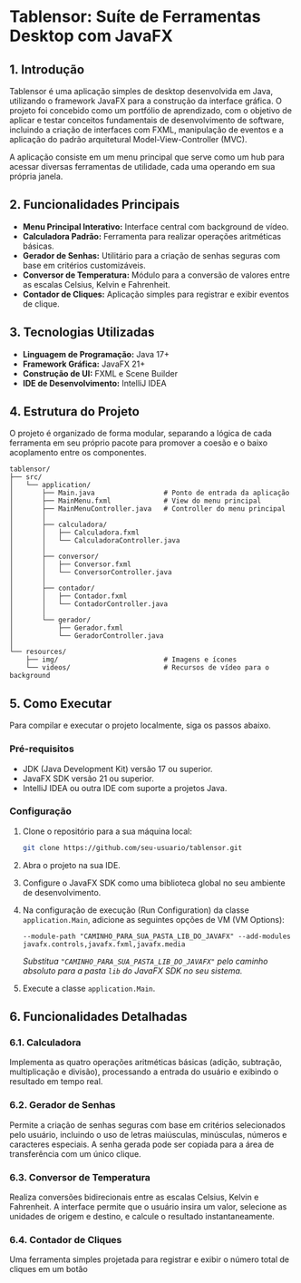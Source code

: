 # Tablensor: Suíte de Ferramentas Desktop com JavaFX

## 1\. Introdução

Tablensor é uma aplicação simples de desktop desenvolvida em Java, utilizando o framework JavaFX para a construção da interface gráfica. O projeto foi concebido como um portfólio de aprendizado, com o objetivo de aplicar e testar conceitos fundamentais de desenvolvimento de software, incluindo a criação de interfaces com FXML, manipulação de eventos e a aplicação do padrão arquitetural Model-View-Controller (MVC).

A aplicação consiste em um menu principal que serve como um hub para acessar diversas ferramentas de utilidade, cada uma operando em sua própria janela.

## 2\. Funcionalidades Principais

  * **Menu Principal Interativo:** Interface central com background de vídeo.
  * **Calculadora Padrão:** Ferramenta para realizar operações aritméticas básicas.
  * **Gerador de Senhas:** Utilitário para a criação de senhas seguras com base em critérios customizáveis.
  * **Conversor de Temperatura:** Módulo para a conversão de valores entre as escalas Celsius, Kelvin e Fahrenheit.
  * **Contador de Cliques:** Aplicação simples para registrar e exibir eventos de clique.

## 3\. Tecnologias Utilizadas

  * **Linguagem de Programação:** Java 17+
  * **Framework Gráfica:** JavaFX 21+
  * **Construção de UI:** FXML e Scene Builder
  * **IDE de Desenvolvimento:** IntelliJ IDEA

## 4\. Estrutura do Projeto

O projeto é organizado de forma modular, separando a lógica de cada ferramenta em seu próprio pacote para promover a coesão e o baixo acoplamento entre os componentes.

```
tablensor/
├── src/
│   └── application/
│       ├── Main.java                 # Ponto de entrada da aplicação
│       ├── MainMenu.fxml             # View do menu principal
│       ├── MainMenuController.java   # Controller do menu principal
│       │
│       ├── calculadora/
│       │   ├── Calculadora.fxml
│       │   └── CalculadoraController.java
│       │
│       ├── conversor/
│       │   ├── Conversor.fxml
│       │   └── ConversorController.java
│       │
│       ├── contador/
│       │   ├── Contador.fxml
│       │   └── ContadorController.java
│       │
│       └── gerador/
│           ├── Gerador.fxml
│           └── GeradorController.java
│
└── resources/
    ├── img/                          # Imagens e ícones
    └── videos/                       # Recursos de vídeo para o background
```

## 5\. Como Executar

Para compilar e executar o projeto localmente, siga os passos abaixo.

### Pré-requisitos

  * JDK (Java Development Kit) versão 17 ou superior.
  * JavaFX SDK versão 21 ou superior.
  * IntelliJ IDEA ou outra IDE com suporte a projetos Java.

### Configuração

1.  Clone o repositório para a sua máquina local:

    ```bash
    git clone https://github.com/seu-usuario/tablensor.git
    ```

2.  Abra o projeto na sua IDE.

3.  Configure o JavaFX SDK como uma biblioteca global no seu ambiente de desenvolvimento.

4.  Na configuração de execução (Run Configuration) da classe `application.Main`, adicione as seguintes opções de VM (VM Options):

    ```
    --module-path "CAMINHO_PARA_SUA_PASTA_LIB_DO_JAVAFX" --add-modules javafx.controls,javafx.fxml,javafx.media
    ```

    *Substitua `"CAMINHO_PARA_SUA_PASTA_LIB_DO_JAVAFX"` pelo caminho absoluto para a pasta `lib` do JavaFX SDK no seu sistema.*

5.  Execute a classe `application.Main`.

## 6\. Funcionalidades Detalhadas

### 6.1. Calculadora

Implementa as quatro operações aritméticas básicas (adição, subtração, multiplicação e divisão), processando a entrada do usuário e exibindo o resultado em tempo real.

### 6.2. Gerador de Senhas

Permite a criação de senhas seguras com base em critérios selecionados pelo usuário, incluindo o uso de letras maiúsculas, minúsculas, números e caracteres especiais. A senha gerada pode ser copiada para a área de transferência com um único clique.

### 6.3. Conversor de Temperatura

Realiza conversões bidirecionais entre as escalas Celsius, Kelvin e Fahrenheit. A interface permite que o usuário insira um valor, selecione as unidades de origem e destino, e calcule o resultado instantaneamente.

### 6.4. Contador de Cliques

Uma ferramenta simples projetada para registrar e exibir o número total de cliques em um botão
